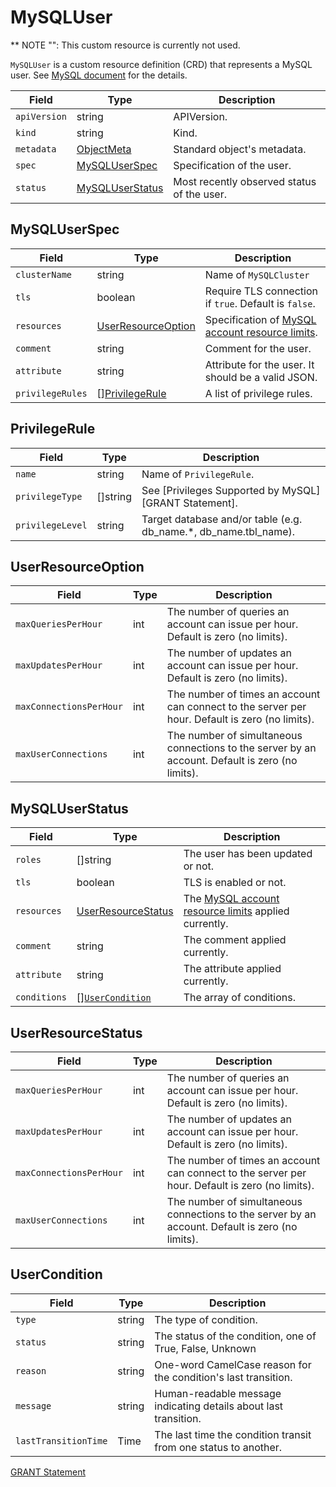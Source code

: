 MySQLUser
=========

** NOTE "": This custom resource is currently not used.

`MySQLUser` is a custom resource definition (CRD) that represents a MySQL user.
See [MySQL document](https://dev.mysql.com/doc/refman/8.0/en/create-user.html) for the details.

| Field        | Type                                | Description                                |
| ------------ | ----------------------------------- | ------------------------------------------ |
| `apiVersion` | string                              | APIVersion.                                |
| `kind`       | string                              | Kind.                                      |
| `metadata`   | [ObjectMeta]                        | Standard object's metadata.                |
| `spec`       | [MySQLUserSpec](#MySQLUserSpec)     | Specification of the user.                 |
| `status`     | [MySQLUserStatus](#MySQLUserStatus) | Most recently observed status of the user. |

MySQLUserSpec
-------------

| Field            | Type                                      | Description                                           |
| ---------------- | ----------------------------------------- | ----------------------------------------------------- |
| `clusterName`    | string                                    | Name of `MySQLCluster`                                |
| `tls`            | boolean                                   | Require TLS connection if `true`. Default is `false`. |
| `resources`      | [UserResourceOption](#UserResourceOption) | Specification of [MySQL account resource limits].     |
| `comment`        | string                                    | Comment for the user.                                 |
| `attribute`      | string                                    | Attribute for the user. It should be a valid JSON.    |
| `privilegeRules` | \[\][PrivilegeRule](#PrivilegeRule)       | A list of privilege rules.                            |

PrivilegeRule
-------------

|      Field       |   Type   |                           Description                            |
| ---------------- | -------- | ---------------------------------------------------------------- |
| `name`           | string   | Name of `PrivilegeRule`.                                         |
| `privilegeType`  | []string | See [Privileges Supported by MySQL][GRANT Statement].            |
| `privilegeLevel` | string   | Target database and/or table (e.g. db_name.*, db_name.tbl_name). |

UserResourceOption
------------------

|          Field          | Type |                                           Description                                            |
| ----------------------- | ---- | ------------------------------------------------------------------------------------------------ |
| `maxQueriesPerHour`     | int  | The number of queries an account can issue per hour. Default is zero (no limits).                |
| `maxUpdatesPerHour`     | int  | The number of updates an account can issue per hour. Default is zero (no limits).                |
| `maxConnectionsPerHour` | int  | The number of times an account can connect to the server per hour. Default is zero (no limits).  |
| `maxUserConnections`    | int  | The number of simultaneous connections to the server by an account. Default is zero (no limits). |

MySQLUserStatus
---------------

|    Field     |                   Type                    |                      Description                       |
| ------------ | ----------------------------------------- | ------------------------------------------------------ |
| `roles`      | []string                                  | The user has been updated or not.                      |
| `tls`        | boolean                                   | TLS is enabled or not.                                 |
| `resources`  | [UserResourceStatus](#UserResourceStatus) | The [MySQL account resource limits] applied currently. |
| `comment`    | string                                    | The comment applied currently.                         |
| `attribute`  | string                                    | The attribute applied currently.                       |
| `conditions` | [][`UserCondition`](#UserCondition)       | The array of conditions.                               |

UserResourceStatus
------------------

|          Field          | Type |                                           Description                                            |
| ----------------------- | ---- | ------------------------------------------------------------------------------------------------ |
| `maxQueriesPerHour`     | int  | The number of queries an account can issue per hour. Default is zero (no limits).                |
| `maxUpdatesPerHour`     | int  | The number of updates an account can issue per hour. Default is zero (no limits).                |
| `maxConnectionsPerHour` | int  | The number of times an account can connect to the server per hour. Default is zero (no limits).  |
| `maxUserConnections`    | int  | The number of simultaneous connections to the server by an account. Default is zero (no limits). |

UserCondition
-------------

|        Field         |  Type  |                           Description                            |
| -------------------- | ------ | ---------------------------------------------------------------- |
| `type`               | string | The type of condition.                                           |
| `status`             | string | The status of the condition, one of True, False, Unknown         |
| `reason`             | string | One-word CamelCase reason for the condition's last transition.   |
| `message`            | string | Human-readable message indicating details about last transition. |
| `lastTransitionTime` | Time   | The last time the condition transit from one status to another.  |

[ObjectMeta]: https://kubernetes.io/docs/reference/generated/kubernetes-api/v1.17/#objectmeta-v1-meta
[MySQL account resource limits]: https://dev.mysql.com/doc/refman/8.0/en/user-resources.html
[GRANT Statement](https://dev.mysql.com/doc/refman/8.0/en/grant.html)
